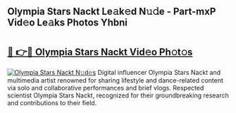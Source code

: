 ## Olympia Stars Nackt Le𝚊k𝚎d N𝚞𝚍e - Part-mxP Vid𝚎o Le𝚊ks Photos Yhbni

# <h2><a href="http://fb2lzhf.evod.top/?m=Olympia+Stars+Nackt">🔗 👉🔴 Olympia Stars Nackt Vid𝚎o Ph𝚘t𝚘s</a></h2>

[![Olympia Stars Nackt N𝚞d𝚎s](https://i.imgur.com/8V9OHl7.gif)](http://fb2lzhf.evod.top/?m=Olympia+Stars+Nackt)
Digital influencer Olympia Stars Nackt and multimedia artist renowned for sharing lifestyle and dance-related content via solo and collaborative performances and brief vlogs. Respected scientist Olympia Stars Nackt, recognized for their groundbreaking research and contributions to their field. 
